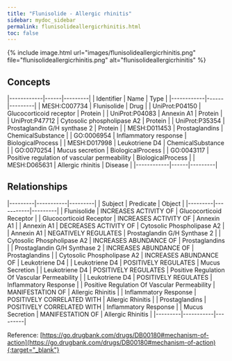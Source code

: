 ```yaml
---
title: "Flunisolide - Allergic rhinitis"
sidebar: mydoc_sidebar
permalink: flunisolideallergicrhinitis.html
toc: false 
---
```


{% include image.html url="images/flunisolideallergicrhinitis.png" file="flunisolideallergicrhinitis.png" alt="flunisolideallergicrhinitis" %}

## Concepts

|------------|------|---------|
| Identifier | Name | Type    |
|------------|------|---------|
| MESH:C007734 | Flunisolide | Drug |
| UniProt:P04150 | Glucocorticoid receptor | Protein |
| UniProt:P04083 | Annexin A1 | Protein |
| UniProt:P47712 | Cytosolic phospholipase A2 | Protein |
| UniProt:P35354 | Prostaglandin G/H synthase 2 | Protein |
| MESH:D011453 | Prostaglandins | ChemicalSubstance |
| GO:0006954 | Inflammatory response | BiologicalProcess |
| MESH:D017998 | Leukotriene D4 | ChemicalSubstance |
| GO:0070254 | Mucus secretion | BiologicalProcess |
| GO:0043117 | Positive regulation of vascular permeability | BiologicalProcess |
| MESH:D065631 | Allergic rhinitis | Disease |
|------------|------|---------|

## Relationships

|---------|-----------|---------|
| Subject | Predicate | Object  |
|---------|-----------|---------|
| Flunisolide | INCREASES ACTIVITY OF | Glucocorticoid Receptor |
| Glucocorticoid Receptor | INCREASES ACTIVITY OF | Annexin A1 |
| Annexin A1 | DECREASES ACTIVITY OF | Cytosolic Phospholipase A2 |
| Annexin A1 | NEGATIVELY REGULATES | Prostaglandin G/H Synthase 2 |
| Cytosolic Phospholipase A2 | INCREASES ABUNDANCE OF | Prostaglandins |
| Prostaglandin G/H Synthase 2 | INCREASES ABUNDANCE OF | Prostaglandins |
| Cytosolic Phospholipase A2 | INCREASES ABUNDANCE OF | Leukotriene D4 |
| Leukotriene D4 | POSITIVELY REGULATES | Mucus Secretion |
| Leukotriene D4 | POSITIVELY REGULATES | Positive Regulation Of Vascular Permeability |
| Leukotriene D4 | POSITIVELY REGULATES | Inflammatory Response |
| Positive Regulation Of Vascular Permeability | MANIFESTATION OF | Allergic Rhinitis |
| Inflammatory Response | POSITIVELY CORRELATED WITH | Allergic Rhinitis |
| Prostaglandins | POSITIVELY CORRELATED WITH | Inflammatory Response |
| Mucus Secretion | MANIFESTATION OF | Allergic Rhinitis |
|---------|-----------|---------|

Reference: [https://go.drugbank.com/drugs/DB00180#mechanism-of-action](https://go.drugbank.com/drugs/DB00180#mechanism-of-action){:target="_blank"}